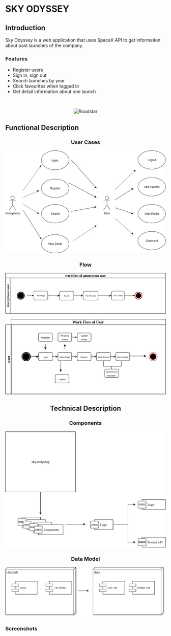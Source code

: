 # SKY ODYSSEY

## Introduction

Sky Odyssey is a web application that uses SpaceX API to get information about past launches of the company.

### Features

- Register users
- Sign in, sign out
- Search launches by year
- Click favourites when logged in
- Get detail information about one launch

<br>

<center>

![Roadstar](https://media.giphy.com/media/l4pTfBQTLOecArqSs/giphy.gif) </center>

## Functional Description

<center>

### User Cases

![User Cases](./user-cases.jpg)

### Flow

![Anonymous-Flow](./anony-flow.png)


![User-Flow](./flow.jpg)


## Technical Description

### Components

![components](./components.jpg)

### Data Model

![block](./block.jpg)

</center>

### Screenshots

